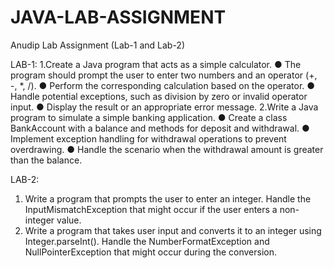 # JAVA-LAB-ASSIGNMENT
Anudip Lab Assignment (Lab-1 and Lab-2)

LAB-1:
1.Create a Java program that acts as a simple calculator.
● The program should prompt the user to enter two numbers and an operator (+, -,
*, /).
● Perform the corresponding calculation based on the operator.
● Handle potential exceptions, such as division by zero or invalid operator input.
● Display the result or an appropriate error message.
2.Write a Java program to simulate a simple banking application.
● Create a class BankAccount with a balance and methods for deposit and
withdrawal.
● Implement exception handling for withdrawal operations to prevent overdrawing.
● Handle the scenario when the withdrawal amount is greater than the balance.

LAB-2:
1. Write a program that prompts the user to enter an integer. Handle the
InputMismatchException that might occur if the user enters a non-integer value.
2. Write a program that takes user input and converts it to an integer using
Integer.parseInt(). Handle the NumberFormatException and NullPointerException
that might occur during the conversion.
